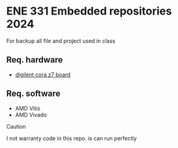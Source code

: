 # ENE 331 Embedded repositories 2024
For backup all file and project used in class</br>

## Req. hardware
- [digilent cora z7 board](https://digilent.com/reference/programmable-logic/cora-z7/start)
## Req. software
- AMD Vitis</br>
- AMD Vivado</br>

> [!CAUTION]
> I not warranty code in this repo. is can run perfectly